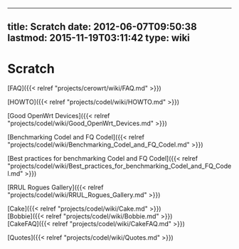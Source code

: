 
---
title: Scratch
date: 2012-06-07T09:50:38
lastmod: 2015-11-19T03:11:42
type: wiki
---
Scratch
=======

[FAQ]({{< relref "projects/cerowrt/wiki/FAQ.md" >}})

[HOWTO]({{< relref "projects/codel/wiki/HOWTO.md" >}})

[Good OpenWrt Devices]({{< relref "projects/codel/wiki/Good_OpenWrt_Devices.md" >}})

[Benchmarking Codel and FQ Codel]({{< relref "projects/codel/wiki/Benchmarking_Codel_and_FQ_Codel.md" >}})

[Best practices for benchmarking Codel and FQ Codel]({{< relref "projects/codel/wiki/Best_practices_for_benchmarking_Codel_and_FQ_Codel.md" >}})

[RRUL Rogues Gallery]({{< relref "projects/codel/wiki/RRUL_Rogues_Gallery.md" >}})

[Cake]({{< relref "projects/codel/wiki/Cake.md" >}})\
[Bobbie]({{< relref "projects/codel/wiki/Bobbie.md" >}})\
[CakeFAQ]({{< relref "projects/codel/wiki/CakeFAQ.md" >}})

[Quotes]({{< relref "projects/codel/wiki/Quotes.md" >}})

